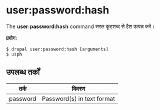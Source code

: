 # user:password:hash
The **user:password:hash** command सरल कूटशब्द से हैश उत्पन्न करें।

**प्रयोग:**
```
$ drupal user:password:hash [arguments] 
$ usph  
```

## उपलब्ध तर्कों  
तर्क | विवरण
---------|-------------
password | Password(s) in text format
